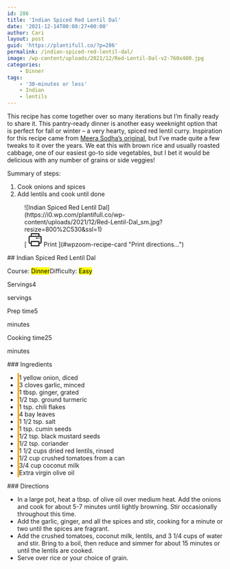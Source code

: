 ```yaml
---
id: 286
title: 'Indian Spiced Red Lentil Dal'
date: '2021-12-14T00:08:27+00:00'
author: Cari
layout: post
guid: 'https://plantifull.co/?p=286'
permalink: /indian-spiced-red-lentil-dal/
image: /wp-content/uploads/2021/12/Red-Lentil-Dal-v2-760x400.jpg
categories:
    - Dinner
tags:
    - '30-minutes or less'
    - Indian
    - lentils
---
```


This recipe has come together over so many iterations but I’m finally ready to share it. This pantry-ready dinner is another easy weeknight option that is perfect for fall or winter – a very hearty, spiced red lentil curry. Inspiration for this recipe came from [Meera Sodha’s original](https://www.theguardian.com/food/2020/feb/29/meera-sodha-vegan-tarka-dal-recipe-maham-anjum#top), but I’ve made quite a few tweaks to it over the years. We eat this with brown rice and usually roasted cabbage, one of our easiest go-to side vegetables, but I bet it would be delicious with any number of grains or side veggies!

Summary of steps:

1. Cook onions and spices
2. Add lentils and cook until done

<div class="wp-block-wpzoom-recipe-card-block-recipe-card header-content-align-left block-alignment-left recipe-card-noimage is-style-newdesign" id="wpzoom-recipe-card"><div class="recipe-card-image"> <figure> ![Indian Spiced Red Lentil Dal](https://i0.wp.com/plantifull.co/wp-content/uploads/2021/12/Red-Lentil-Dal_sm.jpg?resize=800%2C530&ssl=1) <figcaption><div class="wpzoom-recipe-card-print-link"> [ <svg class="wpzoom-rcb-icon-print-link" height="32" viewbox="0 0 32 32" width="32" xmlns="http://www.w3.org/2000/svg"> <g data-name="Layer 55" id="Layer_55"> <path class="wpzoom-rcb-print-icon" d="M28,25H25a1,1,0,0,1,0-2h3a1,1,0,0,0,1-1V10a1,1,0,0,0-1-1H4a1,1,0,0,0-1,1V22a1,1,0,0,0,1,1H7a1,1,0,0,1,0,2H4a3,3,0,0,1-3-3V10A3,3,0,0,1,4,7H28a3,3,0,0,1,3,3V22A3,3,0,0,1,28,25Z"></path> <path class="wpzoom-rcb-print-icon" d="M25,31H7a1,1,0,0,1-1-1V20a1,1,0,0,1,1-1H25a1,1,0,0,1,1,1V30A1,1,0,0,1,25,31ZM8,29H24V21H8Z"></path> <path class="wpzoom-rcb-print-icon" d="M25,9a1,1,0,0,1-1-1V3H8V8A1,1,0,0,1,6,8V2A1,1,0,0,1,7,1H25a1,1,0,0,1,1,1V8A1,1,0,0,1,25,9Z"></path> <rect class="wpzoom-rcb-print-icon" height="2" width="2" x="24" y="11"></rect> <rect class="wpzoom-rcb-print-icon" height="2" width="4" x="18" y="11"></rect> </g> </svg> <span>Print</span> ](#wpzoom-recipe-card "Print directions...") </div> </figcaption> </figure> </div><div class="recipe-card-heading">## Indian Spiced Red Lentil Dal

<span class="recipe-card-course">Course: <mark>Dinner</mark></span><span class="recipe-card-difficulty">Difficulty: <mark>Easy</mark></span></div><div class="recipe-card-details"><div class="details-items"><div class="detail-item detail-item-0"><span class="detail-item-icon oldicon oldicon-food" style="color: #FFA921;"></span><span class="detail-item-label">Servings</span>4

<span class="detail-item-unit">servings</span></div><div class="detail-item detail-item-1"><span class="detail-item-icon oldicon oldicon-clock" style="color: #FFA921;"></span><span class="detail-item-label">Prep time</span>5

<span class="detail-item-unit">minutes</span></div><div class="detail-item detail-item-2"><span class="detail-item-icon foodicons foodicons-cooking-food-in-a-hot-casserole" style="color: #FFA921;"></span><span class="detail-item-label">Cooking time</span>25

<span class="detail-item-unit">minutes</span></div></div></div><div class="recipe-card-ingredients">### Ingredients

- <span class="tick-circle" style="border: 2px solid #FFA921;"></span><span class="wpzoom-rcb-ingredient-name">1 yellow onion, diced</span>
- <span class="tick-circle" style="border: 2px solid #FFA921;"></span><span class="wpzoom-rcb-ingredient-name">3 cloves garlic, minced</span>
- <span class="tick-circle" style="border: 2px solid #FFA921;"></span><span class="wpzoom-rcb-ingredient-name">1 tbsp. ginger, grated</span>
- <span class="tick-circle" style="border: 2px solid #FFA921;"></span><span class="wpzoom-rcb-ingredient-name">1/2 tsp. ground turmeric</span>
- <span class="tick-circle" style="border: 2px solid #FFA921;"></span><span class="wpzoom-rcb-ingredient-name">1 tsp. chili flakes</span>
- <span class="tick-circle" style="border: 2px solid #FFA921;"></span><span class="wpzoom-rcb-ingredient-name">4 bay leaves</span>
- <span class="tick-circle" style="border: 2px solid #FFA921;"></span><span class="wpzoom-rcb-ingredient-name">1 1/2 tsp. salt</span>
- <span class="tick-circle" style="border: 2px solid #FFA921;"></span><span class="wpzoom-rcb-ingredient-name">1 tsp. cumin seeds</span>
- <span class="tick-circle" style="border: 2px solid #FFA921;"></span><span class="wpzoom-rcb-ingredient-name">1/2 tsp. black mustard seeds</span>
- <span class="tick-circle" style="border: 2px solid #FFA921;"></span><span class="wpzoom-rcb-ingredient-name">1/2 tsp. coriander</span>
- <span class="tick-circle" style="border: 2px solid #FFA921;"></span><span class="wpzoom-rcb-ingredient-name">1 1/2 cups dried red lentils, rinsed</span>
- <span class="tick-circle" style="border: 2px solid #FFA921;"></span><span class="wpzoom-rcb-ingredient-name">1/2 cup crushed tomatoes from a can</span>
- <span class="tick-circle" style="border: 2px solid #FFA921;"></span><span class="wpzoom-rcb-ingredient-name">3/4 cup coconut milk</span>
- <span class="tick-circle" style="border: 2px solid #FFA921;"></span><span class="wpzoom-rcb-ingredient-name">Extra virgin olive oil</span>

</div><div class="recipe-card-directions">### Directions

- In a large pot, heat a tbsp. of olive oil over medium heat. Add the onions and cook for about 5-7 minutes until lightly browning. Stir occasionally throughout this time.
- Add the garlic, ginger, and all the spices and stir, cooking for a minute or two until the spices are fragrant.
- Add the crushed tomatoes, coconut milk, lentils, and 3 1/4 cups of water and stir. Bring to a boil, then reduce and simmer for about 15 minutes or until the lentils are cooked.
- Serve over rice or your choice of grain.

</div><script type="application/ld+json">{"@context":"https:\/\/schema.org","@type":"Recipe","name":"Indian Spiced Red Lentil Dal","image":["https:\/\/plantifull.co\/wp-content\/uploads\/2021\/12\/Red-Lentil-Dal_sm-rotated.jpg","https:\/\/plantifull.co\/wp-content\/uploads\/2021\/12\/Red-Lentil-Dal_sm-500x500.jpg","https:\/\/plantifull.co\/wp-content\/uploads\/2021\/12\/Red-Lentil-Dal_sm-500x375.jpg","https:\/\/plantifull.co\/wp-content\/uploads\/2021\/12\/Red-Lentil-Dal_sm-480x270.jpg"],"description":"","keywords":["Indian","lentils"],"author":{"@type":"Person","name":"Cari"},"datePublished":"2021-12-14T00:08:27+00:00","prepTime":"PT5M","cookTime":"PT25M","totalTime":"PT30M","recipeCategory":["Dinner"],"recipeCuisine":[],"recipeYield":["4","4 servings"],"nutrition":{"@type":"NutritionInformation"},"recipeIngredient":["1 yellow onion, diced","3 cloves garlic, minced","1 tbsp. ginger, grated","1\/2 tsp. ground turmeric","1 tsp. chili flakes","4 bay leaves","1 1\/2 tsp. salt","1 tsp. cumin seeds","1\/2 tsp. black mustard seeds","1\/2 tsp. coriander","1 1\/2 cups dried red lentils, rinsed","1\/2 cup crushed tomatoes from a can","3\/4 cup coconut milk","Extra virgin olive oil"],"recipeInstructions":[{"@type":"HowToStep","name":"In a large pot, heat a tbsp. of olive oil over medium heat. Add the onions and cook for about 5-7 minutes until lightly browning. Stir occasionally throughout this time.","text":"In a large pot, heat a tbsp. of olive oil over medium heat. Add the onions and cook for about 5-7 minutes until lightly browning. Stir occasionally throughout this time.","url":"https:\/\/plantifull.co\/indian-spiced-red-lentil-dal\/#wpzoom-rcb-direction-step-0","image":""},{"@type":"HowToStep","name":"Add the garlic, ginger, and all the spices and stir, cooking for a minute or two until the spices are fragrant.","text":"Add the garlic, ginger, and all the spices and stir, cooking for a minute or two until the spices are fragrant.","url":"https:\/\/plantifull.co\/indian-spiced-red-lentil-dal\/#wpzoom-rcb-direction-step-256","image":""},{"@type":"HowToStep","name":"Add the crushed tomatoes, coconut milk, lentils, and 3 1\/4 cups of water and stir. Bring to a boil, then reduce and simmer for about 15 minutes or until the lentils are cooked.","text":"Add the crushed tomatoes, coconut milk, lentils, and 3 1\/4 cups of water and stir. Bring to a boil, then reduce and simmer for about 15 minutes or until the lentils are cooked.","url":"https:\/\/plantifull.co\/indian-spiced-red-lentil-dal\/#wpzoom-rcb-direction-step-368","image":""},{"@type":"HowToStep","name":"Serve over rice or your choice of grain.","text":"Serve over rice or your choice of grain.","url":"https:\/\/plantifull.co\/indian-spiced-red-lentil-dal\/#wpzoom-rcb-direction-step-545","image":""}]}</script></div>